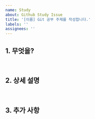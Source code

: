 ```yaml
---
name: Study
about: Github Study Issue
title: '[이름] Git 공부 주제를 작성합니다.'
labels: ''
assignees: ''
---
```


## 1. 무엇을?

<br>

## 2. 상세 설명

<br>

## 3. 추가 사항
